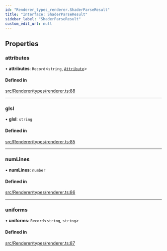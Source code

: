 ```yaml
---
id: "Renderer_types_renderer.ShaderParseResult"
title: "Interface: ShaderParseResult"
sidebar_label: "ShaderParseResult"
custom_edit_url: null
---
```




## Properties

### attributes

• **attributes**: `Record`<`string`, [`Attribute`](Renderer_types_renderer.Attribute)\>

#### Defined in

[src/Renderer/types/renderer.ts:88](https://github.com/ZeaInc/zea-engine/blob/22cb841fb/src/Renderer/types/renderer.ts#L88)

___

### glsl

• **glsl**: `string`

#### Defined in

[src/Renderer/types/renderer.ts:85](https://github.com/ZeaInc/zea-engine/blob/22cb841fb/src/Renderer/types/renderer.ts#L85)

___

### numLines

• **numLines**: `number`

#### Defined in

[src/Renderer/types/renderer.ts:86](https://github.com/ZeaInc/zea-engine/blob/22cb841fb/src/Renderer/types/renderer.ts#L86)

___

### uniforms

• **uniforms**: `Record`<`string`, `string`\>

#### Defined in

[src/Renderer/types/renderer.ts:87](https://github.com/ZeaInc/zea-engine/blob/22cb841fb/src/Renderer/types/renderer.ts#L87)

